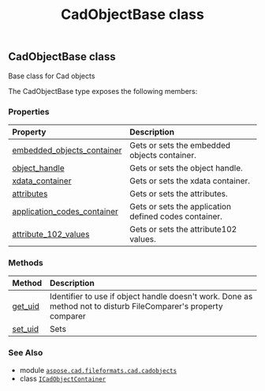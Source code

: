 ﻿---
title: CadObjectBase class
second_title: Aspose.CAD for Python via .NET API References
description: 
type: docs
weight: 910
url: /python-net/aspose.cad.fileformats.cad.cadobjects/cadobjectbase/
is_root: false
---

## CadObjectBase class

Base class for Cad objects



The CadObjectBase type exposes the following members:

### Properties
| Property | Description |
| :- | :- |
| [embedded_objects_container](/cad/python-net/aspose.cad.fileformats.cad.cadobjects/cadobjectbase/embedded_objects_container) | Gets or sets the embedded objects container. |
| [object_handle](/cad/python-net/aspose.cad.fileformats.cad.cadobjects/cadobjectbase/object_handle) | Gets or sets the object handle. |
| [xdata_container](/cad/python-net/aspose.cad.fileformats.cad.cadobjects/cadobjectbase/xdata_container) | Gets or sets the xdata container. |
| [attributes](/cad/python-net/aspose.cad.fileformats.cad.cadobjects/cadobjectbase/attributes) | Gets or sets the attributes. |
| [application_codes_container](/cad/python-net/aspose.cad.fileformats.cad.cadobjects/cadobjectbase/application_codes_container) | Gets or sets the application defined codes container. |
| [attribute_102_values](/cad/python-net/aspose.cad.fileformats.cad.cadobjects/cadobjectbase/attribute_102_values) | Gets or sets the attribute102 values. |


### Methods
| Method | Description |
| :- | :- |
| [get_uid](/cad/python-net/aspose.cad.fileformats.cad.cadobjects/cadobjectbase/get_uid/#) | Identifier to use if object handle doesn't work. Done as method not to disturb FileComparer's property comparer |
| [set_uid](/cad/python-net/aspose.cad.fileformats.cad.cadobjects/cadobjectbase/set_uid/#str) | Sets |



### See Also
* module [`aspose.cad.fileformats.cad.cadobjects`](..)
* class [`ICadObjectContainer`](/cad/python-net/aspose.cad.fileformats.cad.cadobjects/icadobjectcontainer)
